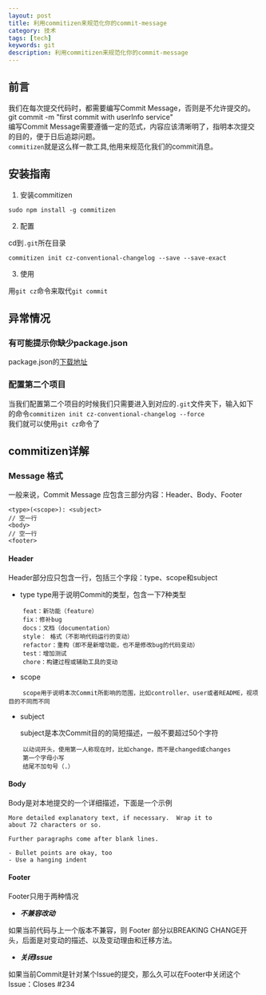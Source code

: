 ```yaml
---
layout: post
title: 利用commitizen来规范化你的commit-message
category: 技术
tags: [tech]
keywords: git
description: 利用commitizen来规范化你的commit-message
---
```



## 前言  

我们在每次提交代码时，都需要编写Commit Message，否则是不允许提交的。 git commit -m "first commit with userInfo service"  
编写Commit Message需要遵循一定的范式，内容应该清晰明了，指明本次提交的目的，便于日后追踪问题。  
`commitizen`就是这么样一款工具,他用来规范化我们的commit消息。  

## 安装指南   

1. 安装commitizen   

`sudo npm install -g commitizen`  

2. 配置   

cd到`.git`所在目录  

`commitizen init cz-conventional-changelog --save --save-exact`  

3. 使用   

用`git cz`命令来取代`git commit `  

## 异常情况  

### 有可能提示你缺少package.json  

package.json的[下载地址](https://raw.githubusercontent.com/twbs/bootstrap/master/package.json)

### 配置第二个项目  

当我们配置第二个项目的时候我们只需要进入到对应的`.git`文件夹下，输入如下的命令`commitizen init cz-conventional-changelog --force`  
我们就可以使用`git cz`命令了  


## commitizen详解  

### Message 格式  
一般来说，Commit Message 应包含三部分内容：Header、Body、Footer

```
<type>(<scope>): <subject>
// 空一行
<body>
// 空一行
<footer>
```

#### Header  

Header部分应只包含一行，包括三个字段：type、scope和subject

- type type用于说明Commit的类型，包含一下7种类型

```
    feat：新功能（feature）
    fix：修补bug
    docs：文档（documentation）
    style： 格式（不影响代码运行的变动）
    refactor：重构（即不是新增功能，也不是修改bug的代码变动）
    test：增加测试
    chore：构建过程或辅助工具的变动
```

- scope

```
    scope用于说明本次Commit所影响的范围，比如controller、user或者README，视项目的不同而不同
```

- subject

    subject是本次Commit目的的简短描述，一般不要超过50个字符

```
    以动词开头，使用第一人称现在时，比如change，而不是changed或changes
    第一个字母小写
    结尾不加句号（.）
```

#### Body  

Body是对本地提交的一个详细描述，下面是一个示例

```
More detailed explanatory text, if necessary.  Wrap it to 
about 72 characters or so. 

Further paragraphs come after blank lines.

- Bullet points are okay, too
- Use a hanging indent
```  

#### Footer  

Footer只用于两种情况  

- ***不兼容改动***  

如果当前代码与上一个版本不兼容，则 Footer 部分以BREAKING CHANGE开头，后面是对变动的描述、以及变动理由和迁移方法。  

- ***关闭Issue***

如果当前Commit是针对某个Issue的提交，那么久可以在Footer中关闭这个Issue：Closes #234

